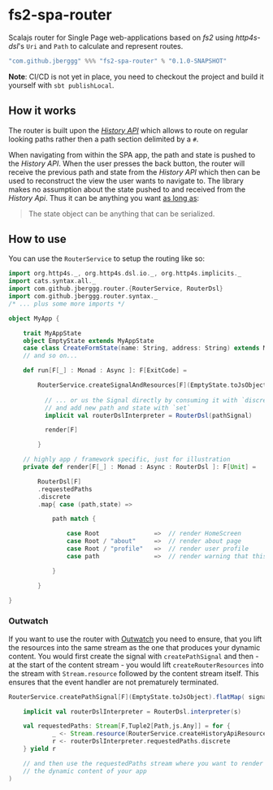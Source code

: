 # fs2-spa-router

Scalajs router for Single Page web-applications based on *fs2* using 
*http4s-dsl*'s `Uri` and `Path` to calculate and represent routes.

```scala
"com.github.jberggg" %%% "fs2-spa-router" % "0.1.0-SNAPSHOT"
```

**Note**: CI/CD is not yet in place, you need to checkout the project and build 
it yourself with `sbt publishLocal`.

## How it works

The router is built upon the [*History API*](https://developer.mozilla.org/en-US/docs/Web/API/History) 
which allows to route on regular looking paths rather then a path section delimited
by a `#`. 

When navigating from within the SPA app, the path and state is pushed to the *History API*. 
When the user presses the back button, the router will receive the previous path and state
from the *History API* which then can be used  to reconstruct the view the user wants to navigate
to. The library makes no assumption about the state pushed to and received from the *History Api*. 
Thus it can be anything you want [as long as](https://developer.mozilla.org/en-US/docs/Web/API/History_API/Working_with_the_History_API):

> The state object can be anything that can be serialized.

## How to use

You can use the `RouterService` to setup the routing like so:

```scala
import org.http4s._, org.http4s.dsl.io._, org.http4s.implicits._
import cats.syntax.all._
import com.github.jberggg.router.{RouterService, RouterDsl}
import com.github.jberggg.router.syntax._
/* ... plus some more imports */

object MyApp {

    trait MyAppState
    object EmptyState extends MyAppState
    case class CreateFormState(name: String, address: String) extends MyAppState
    // and so on...

    def run[F[_] : Monad : Async ]: F[ExitCode] =

        RouterService.createSignalAndResources[F](EmptyState.toJsObject).use{ pathSignal =>    
                    
          // ... or us the Signal directly by consuming it with `discrete` 
          // and add new path and state with `set`
          implicit val routerDslInterpreter = RouterDsl(pathSignal)

          render[F]

        }

    // highly app / framework specific, just for illustration
    private def render[F[_] : Monad : Async : RouterDsl ]: F[Unit] =

        RouterDsl[F]
        .requestedPaths
        .discrete
        .map{ case (path,state) =>

            path match {

                case Root               =>  // render HomeScreen
                case Root / "about"     =>  // render about page
                case Root / "profile"   =>  // render user profile
                case path               =>  // render warning that this is a unknown path

            }

        }

}

```

### Outwatch

If you want to use the router with [Outwatch](https://github.com/outwatch/outwatch) you
need to ensure, that you lift the resources into the same stream as the one that produces
your dynamic content. You would first create the signal with `createPathSignal` and then -
at the start of the content stream - you would lift `createRouterResources` into
the stream with `Stream.resource` followed by the content stream itself.
This ensures that the event handler are not prematurely terminated.

```scala
RouterService.createPathSignal[F](EmptyState.toJsObject).flatMap( signal =>

    implicit val routerDslInterpreter = RouterDsl.interpreter(s)

    val requestedPaths: Stream[F,Tuple2[Path,js.Any]] = for {
            _ <- Stream.resource(RouterService.createHistoryApiResources[F](s))
            r <- routerDslInterpreter.requestedPaths.discrete
    } yield r

    // and then use the requestedPaths stream where you want to render
    // the dynamic content of your app
)
```
